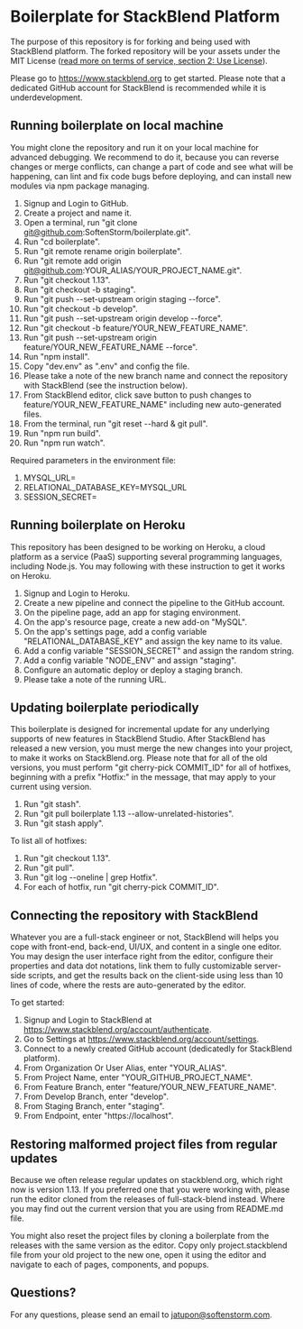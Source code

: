# Boilerplate for StackBlend Platform

The purpose of this repository is for forking and being used with StackBlend platform. The forked repository will be your assets under the MIT License ([read more on terms of service, section 2: Use License](https://www.softenstorm.com/stackblend-policy-and-terms)).

Please go to https://www.stackblend.org to get started. Please note that a dedicated GitHub account for StackBlend is recommended while it is underdevelopment.

## Running boilerplate on local machine

You might clone the repository and run it on your local machine for advanced debugging. We recommend to do it, because you can reverse changes or merge conflicts, can change a part of code and see what will be happening, can lint and fix code bugs before deploying, and can install new modules via npm package managing.

1. Signup and Login to GitHub.
2. Create a project and name it.
3. Open a terminal, run "git clone git@github.com:SoftenStorm/boilerplate.git".
4. Run "cd boilerplate".
5. Run "git remote rename origin boilerplate".
6. Run "git remote add origin git@github.com:YOUR_ALIAS/YOUR_PROJECT_NAME.git".
7. Run "git checkout 1.13".
8. Run "git checkout -b staging".
9. Run "git push --set-upstream origin staging --force".
10. Run "git checkout -b develop".
11. Run "git push --set-upstream origin develop --force".
12. Run "git checkout -b feature/YOUR_NEW_FEATURE_NAME".
13. Run "git push --set-upstream origin feature/YOUR_NEW_FEATURE_NAME --force".
14. Run "npm install".
15. Copy "dev.env" as ".env" and config the file.
16. Please take a note of the new branch name and connect the repository with StackBlend (see the instruction below).
17. From StackBlend editor, click save button to push changes to feature/YOUR_NEW_FEATURE_NAME" including new auto-generated files.
18. From the terminal, run "git reset --hard & git pull".
19. Run "npm run build".
20. Run "npm run watch".

Required parameters in the environment file:

1. MYSQL_URL=
2. RELATIONAL_DATABASE_KEY=MYSQL_URL
3. SESSION_SECRET=

## Running boilerplate on Heroku

This repository has been designed to be working on Heroku, a cloud platform as a service (PaaS) supporting several programming languages, including Node.js. You may following with these instruction to get it works on Heroku.

1. Signup and Login to Heroku.
2. Create a new pipeline and connect the pipeline to the GitHub account.
3. On the pipeline page, add an app for staging environment.
4. On the app's resource page, create a new add-on "MySQL".
5. On the app's settings page, add a config variable "RELATIONAL_DATABASE_KEY" and assign the key name to its value.
5. Add a config variable "SESSION_SECRET" and assign the random string.
5. Add a config variable "NODE_ENV" and assign "staging".
6. Configure an automatic deploy or deploy a staging branch.
7. Please take a note of the running URL.

## Updating boilerplate periodically

This boilerplate is designed for incremental update for any underlying supports of new features in StackBlend Studio. After StackBlend has released a new version, you must merge the new changes into your project, to make it works on StackBlend.org. Please note that for all of the old versions, you must perform "git cherry-pick COMMIT_ID" for all of hotfixes, beginning with a prefix "Hotfix:" in the message, that may apply to your current using version.

1. Run "git stash".
2. Run "git pull boilerplate 1.13 --allow-unrelated-histories".
3. Run "git stash apply".

To list all of hotfixes:

1. Run "git checkout 1.13".
2. Run "git pull".
3. Run "git log --oneline | grep Hotfix".
4. For each of hotfix, run "git cherry-pick COMMIT_ID".

## Connecting the repository with StackBlend

Whatever you are a full-stack engineer or not, StackBlend will helps you cope with front-end, back-end, UI/UX, and content in a single one editor. You may design the user interface right from the editor, configure their properties and data dot notations, link them to fully customizable server-side scripts, and get the results back on the client-side using less than 10 lines of code, where the rests are auto-generated by the editor.

To get started:

1. Signup and Login to StackBlend at https://www.stackblend.org/account/authenticate.
2. Go to Settings at https://www.stackblend.org/account/settings.
3. Connect to a newly created GitHub account (dedicatedly for StackBlend platform).
4. From Organization Or User Alias, enter "YOUR_ALIAS".
5. From Project Name, enter "YOUR_GITHUB_PROJECT_NAME".
6. From Feature Branch, enter "feature/YOUR_NEW_FEATURE_NAME".
7. From Develop Branch, enter "develop".
8. From Staging Branch, enter "staging".
9. From Endpoint, enter "https://localhost".

## Restoring malformed project files from regular updates

Because we often release regular updates on stackblend.org, which right now is version 1.13. If you preferred one that you were working with, please run the editor cloned from the releases of full-stack-blend instead. Where you may find out the current version that you are using from README.md file.

You might also reset the project files by cloning a boilerplate from the releases with the same version as the editor. Copy only project.stackblend file from your old project to the new one, open it using the editor and navigate to each of pages, components, and popups.

## Questions?

For any questions, please send an email to [jatupon@softenstorm.com](mailto:jatupon@softenstorm.com).
